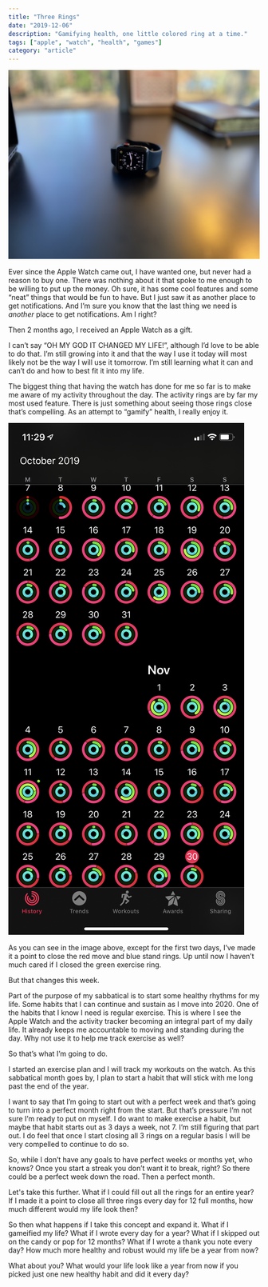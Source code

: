 ```yaml
---
title: "Three Rings"
date: "2019-12-06"
description: "Gamifying health, one little colored ring at a time."
tags: ["apple", "watch", "health", "games"]
category: "article"
---
```


![Apple Watch Series 3](IMG_0208.jpg)

Ever since the Apple Watch came out, I have wanted one, but never had a reason to buy one. There was nothing about it that spoke to me enough to be willing to put up the money. Oh sure, it has some cool features and some “neat” things that would be fun to have. But I just saw it as another place to get notifications. And I’m sure you know that the last thing we need is _another_ place to get notifications. Am I right?

Then 2 months ago, I received an Apple Watch as a gift.

I can’t say “OH MY GOD IT CHANGED MY LIFE!”, although I’d love to be able to do that. I’m still growing into it and that the way I use it today will most likely not be the way I will use it tomorrow. I’m still learning what it can and can’t do and how to best fit it into my life.

The biggest thing that having the watch has done for me so far is to make me aware of my activity throughout the day. The activity rings are by far my most used feature. There is just something about seeing those rings close that’s compelling. As an attempt to “gamify” health, I really enjoy it.

![Activity Rings](IMG_0196.PNG)

As you can see in the image above, except for the first two days, I’ve made it a point to close the red move and blue stand rings. Up until now I haven’t much cared if I closed the green exercise ring.

But that changes this week.

Part of the purpose of my sabbatical is to start some healthy rhythms for my life. Some habits that I can continue and sustain as I move into 2020. One of the habits that I know I need is regular exercise. This is where I see the Apple Watch and the activity tracker becoming an integral part of my daily life. It already keeps me accountable to moving and standing during the day. Why not use it to help me track exercise as well?

So that’s what I’m going to do.

I started an exercise plan and I will track my workouts on the watch. As this sabbatical month goes by, I plan to start a habit that will stick with me long past the end of the year.

I want to say that I’m going to start out with a perfect week and that’s going to turn into a perfect month right from the start. But that’s pressure I’m not sure I’m ready to put on myself. I do want to make exercise a habit, but maybe that habit starts out as 3 days a week, not 7. I’m still figuring that part out. I do feel that once I start closing all 3 rings on a regular basis I will be very compelled to continue to do so.

So, while I don’t have any goals to have perfect weeks or months yet, who knows? Once you start a streak you don’t want it to break, right? So there could be a perfect week down the road. Then a perfect month.

Let's take this further. What if I could fill out all the rings for an entire year? If I made it a point to close all three rings every day for 12 full months, how much different would my life look then?

So then what happens if I take this concept and expand it. What if I gameified my life? What if I wrote every day for a year? What if I skipped out on the candy or pop for 12 months? What if I wrote a thank you note every day? How much more healthy and robust would my life be a year from now?

What about you? What would your life look like a year from now if you picked just one new healthy habit and did it every day?
